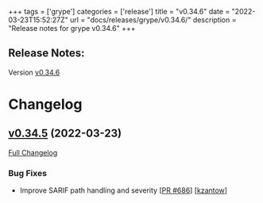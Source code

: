 +++
tags = ['grype']
categories = ['release']
title = "v0.34.6"
date = "2022-03-23T15:52:27Z"
url = "docs/releases/grype/v0.34.6/"
description = "Release notes for grype v0.34.6"
+++

## Release Notes:
Version [v0.34.6](https://github.com/anchore/grype/releases/tag/v0.34.6)

# Changelog

## [v0.34.5](https://github.com/anchore/grype/tree/v0.34.5) (2022-03-23)

[Full Changelog](https://github.com/anchore/grype/compare/v0.34.4...v0.34.5)

### Bug Fixes

- Improve SARIF path handling and severity [[PR #686](https://github.com/anchore/grype/pull/686)] [[kzantow](https://github.com/kzantow)]
